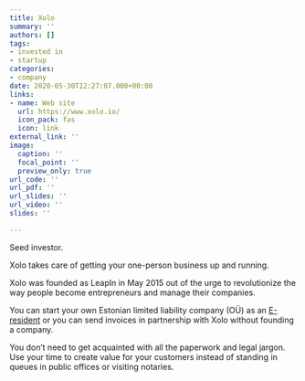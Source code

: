 ```yaml
---
title: Xolo
summary: ''
authors: []
tags:
- invested in
- startup
categories:
- company
date: 2020-05-30T12:27:07.000+00:00
links:
- name: Web site
  url: https://www.xolo.io/
  icon_pack: fas
  icon: link
external_link: ''
image:
  caption: ''
  focal_point: ''
  preview_only: true
url_code: ''
url_pdf: ''
url_slides: ''
url_video: ''
slides: ''

---
```

Seed investor.

Xolo takes care of getting your one-person business up and running. 

Xolo was founded as LeapIn in May 2015 out of the urge to revolutionize the way people become entrepreneurs and manage their companies.

You can start your own Estonian limited liability company (OÜ) as an [E-resident](/project/e-residency) or you can send invoices in partnership with Xolo without founding a company.

You don’t need to get acquainted with all the paperwork and legal jargon. Use your time to create value for your customers instead of standing in queues in public offices or visiting notaries.